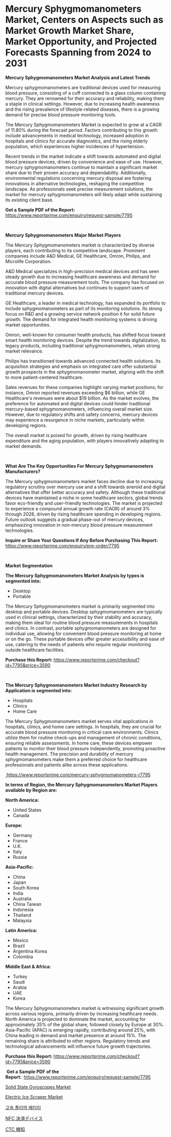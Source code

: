 <p><h1>Mercury Sphygmomanometers Market, Centers on Aspects such as Market Growth Market Share, Market Opportunity, and Projected Forecasts Spanning from 2024 to 2031</h1></p><p><strong>Mercury Sphygmomanometers Market Analysis and Latest Trends</strong></p>
<p><p>Mercury sphygmomanometers are traditional devices used for measuring blood pressure, consisting of a cuff connected to a glass column containing mercury. They are renowned for their accuracy and reliability, making them a staple in clinical settings. However, due to increasing health awareness and the rising prevalence of lifestyle-related diseases, there is a growing demand for precise blood pressure monitoring tools.</p><p>The Mercury Sphygmomanometers Market is expected to grow at a CAGR of 11.80% during the forecast period. Factors contributing to this growth include advancements in medical technology, increased adoption in hospitals and clinics for accurate diagnostics, and the rising elderly population, which experiences higher incidences of hypertension. </p><p>Recent trends in the market indicate a shift towards automated and digital blood pressure devices, driven by convenience and ease of use. However, mercury sphygmomanometers continue to maintain a significant market share due to their proven accuracy and dependability. Additionally, environmental regulations concerning mercury disposal are fostering innovations in alternative technologies, reshaping the competitive landscape. As professionals seek precise measurement solutions, the market for mercury sphygmomanometers will likely adapt while sustaining its existing client base.</p></p>
<p><strong>Get a Sample PDF of the Report:&nbsp;</strong> <a href="https://www.reportprime.com/enquiry/request-sample/7795">https://www.reportprime.com/enquiry/request-sample/7795</a></p>
<p>&nbsp;</p>
<p><strong>Mercury Sphygmomanometers Major Market Players</strong></p>
<p><p>The Mercury Sphygmomanometers market is characterized by diverse players, each contributing to its competitive landscape. Prominent companies include A&D Medical, GE Healthcare, Omron, Philips, and Microlife Corporation.</p><p>A&D Medical specializes in high-precision medical devices and has seen steady growth due to increasing healthcare awareness and demand for accurate blood pressure measurement tools. The company has focused on innovation with digital alternatives but continues to support users of traditional mercury devices.</p><p>GE Healthcare, a leader in medical technology, has expanded its portfolio to include sphygmomanometers as part of its monitoring solutions. Its strong focus on R&D and a growing service network position it for solid future growth. The demand for integrated health monitoring systems is driving market opportunities.</p><p>Omron, well-known for consumer health products, has shifted focus toward smart health monitoring devices. Despite the trend towards digitalization, its legacy products, including traditional sphygmomanometers, retain strong market relevance.</p><p>Philips has transitioned towards advanced connected health solutions. Its acquisition strategies and emphasis on integrated care offer substantial growth prospects in the sphygmomanometer market, aligning with the shift to more patient-centered healthcare.</p><p>Sales revenues for these companies highlight varying market positions; for instance, Omron reported revenues exceeding $6 billion, while GE Healthcare's revenues were about $19 billion. As the market evolves, the preference for automated and digital devices could hinder traditional mercury-based sphygmomanometers, influencing overall market size. However, due to regulatory shifts and safety concerns, mercury devices may experience a resurgence in niche markets, particularly within developing regions.</p><p>The overall market is poised for growth, driven by rising healthcare expenditure and the aging population, with players innovatively adapting to market demands.</p></p>
<p>&nbsp;</p>
<p><strong>What Are The Key Opportunities For Mercury Sphygmomanometers Manufacturers?</strong></p>
<p><p>The Mercury sphygmomanometers market faces decline due to increasing regulatory scrutiny over mercury use and a shift towards aneroid and digital alternatives that offer better accuracy and safety. Although these traditional devices have maintained a niche in some healthcare sectors, global trends favor eco-friendly and user-friendly technologies. The market is projected to experience a compound annual growth rate (CAGR) of around 3% through 2028, driven by rising healthcare spending in developing regions. Future outlook suggests a gradual phase-out of mercury devices, emphasizing innovation in non-mercury blood pressure measurement technologies.</p></p>
<p><strong>Inquire or Share Your Questions If Any Before Purchasing This Report:</strong> <a href="https://www.reportprime.com/enquiry/pre-order/7795">https://www.reportprime.com/enquiry/pre-order/7795</a></p>
<p>&nbsp;</p>
<p><strong>Market Segmentation</strong></p>
<p><strong>The Mercury Sphygmomanometers Market Analysis by types is segmented into:</strong></p>
<p><ul><li>Desktop</li><li>Portable</li></ul></p>
<p><p>The Mercury Sphygmomanometers market is primarily segmented into desktop and portable devices. Desktop sphygmomanometers are typically used in clinical settings, characterized by their stability and accuracy, making them ideal for routine blood pressure measurements in hospitals and clinics. In contrast, portable sphygmomanometers are designed for individual use, allowing for convenient blood pressure monitoring at home or on the go. These portable devices offer greater accessibility and ease of use, catering to the needs of patients who require regular monitoring outside healthcare facilities.</p></p>
<p><strong>Purchase this Report:&nbsp;</strong><a href="https://www.reportprime.com/checkout?id=7795&price=3590">https://www.reportprime.com/checkout?id=7795&price=3590</a></p>
<p>&nbsp;</p>
<p><strong>The Mercury Sphygmomanometers Market Industry Research by Application is segmented into:</strong></p>
<p><ul><li>Hospitals</li><li>Clinics</li><li>Home Care</li></ul></p>
<p><p>The Mercury Sphygmomanometers market serves vital applications in hospitals, clinics, and home care settings. In hospitals, they are crucial for accurate blood pressure monitoring in critical care environments. Clinics utilize them for routine check-ups and management of chronic conditions, ensuring reliable assessments. In home care, these devices empower patients to monitor their blood pressure independently, promoting proactive health management. The precision and durability of mercury sphygmomanometers make them a preferred choice for healthcare professionals and patients alike across these applications.</p></p>
<p><a href="https://www.reportprime.com/mercury-sphygmomanometers-r7795">&nbsp;https://www.reportprime.com/mercury-sphygmomanometers-r7795</a></p>
<p><strong>In terms of Region, the Mercury Sphygmomanometers Market Players available by Region are:</strong></p>
<p>
    <p> <strong> North America: </strong>
        <ul>
            <li>United States</li>
            <li>Canada</li>
        </ul>
        </p> 
    <p> <strong> Europe: </strong>
        <ul>
            <li>Germany</li>
            <li>France</li>
            <li>U.K.</li>
            <li>Italy</li>
            <li>Russia</li>
        </ul>
        </p> 
    <p> <strong> Asia-Pacific: </strong>
        <ul>
            <li>China</li>
            <li>Japan</li>
            <li>South Korea</li>
            <li>India</li>
            <li>Australia</li>
            <li>China Taiwan</li>
            <li>Indonesia</li>
            <li>Thailand</li>
            <li>Malaysia</li>
        </ul>
        </p> 
    <p> <strong> Latin America: </strong>
        <ul>
            <li>Mexico</li>
            <li>Brazil</li>
            <li>Argentina Korea</li>
            <li>Colombia</li>
        </ul>
        </p> 
    <p> <strong> Middle East & Africa: </strong>
        <ul>
            <li>Turkey</li>
            <li>Saudi</li>
            <li>Arabia</li>
            <li>UAE</li>
            <li>Korea</li>
        </ul>
    </p>
    </p>
<p><p>The Mercury Sphygmomanometers market is witnessing significant growth across various regions, primarily driven by increasing healthcare needs. North America is projected to dominate the market, accounting for approximately 35% of the global share, followed closely by Europe at 30%. Asia-Pacific (APAC) is emerging rapidly, contributing around 25%, with China leading in demand and market presence at around 15%. The remaining share is attributed to other regions. Regulatory trends and technological advancements will influence future growth trajectories.</p></p>
<p><strong>Purchase this Report: </strong><a href="https://www.reportprime.com/checkout?id=7795&price=3590">https://www.reportprime.com/checkout?id=7795&price=3590</a></p>
<p>&nbsp;<strong>Get a Sample PDF of the Report:&nbsp;&nbsp;</strong><a href="https://www.reportprime.com/enquiry/request-sample/7795">https://www.reportprime.com/enquiry/request-sample/7795</a></p>
<p><strong></strong></p>
<p><p><a href="https://medium.com/@stewart.churchill9078/solid-state-gyroscopes-market-research-report-market-forecast-and-growth-prospects-with-a-steady-c5fe690a0748">Solid State Gyroscopes Market</a></p><p><a href="https://medium.com/@stewart.churchill9078/global-electric-ice-scraper-market-exploring-market-share-market-trends-and-future-growth-0c235f3dafd8">Electric Ice Scraper Market</a></p><p><a href="https://medium.com/@christorpherpfannerstill5436/2024%EB%85%84%EB%B6%80%ED%84%B0-2031%EB%85%84%EA%B9%8C%EC%A7%80%EC%9D%98-%EA%B3%A0%EC%9C%A8-%ED%8F%B4%EB%A6%AC%EB%A8%B8-%EB%B0%B0%ED%84%B0%EB%A6%AC-%EC%8B%9C%EC%9E%A5-%EC%A0%90%EC%9C%A0%EC%9C%A8-%EB%B0%8F-%EA%B2%BD%EC%9F%81-%ED%99%98%EA%B2%BD%EC%97%90-%EB%8C%80%ED%95%9C-%ED%86%B5%EC%B0%B0%EB%A0%A5-8de169b4124f">고속 폴리머 배터리</a></p><p><a href="https://medium.com/@scotttyesha/%E6%AC%A1%E3%81%AE%E6%96%87%E7%AB%A0%E3%82%92%E6%97%A5%E6%9C%AC%E8%AA%9E%E3%81%AB%E7%BF%BB%E8%A8%B3%E3%81%97%E3%81%BE%E3%81%99-%E8%A3%BD%E5%93%81%E3%82%BF%E3%82%A4%E3%83%97-%E3%82%A2%E3%83%97%E3%83%AA%E3%82%B1%E3%83%BC%E3%82%B7%E3%83%A7%E3%83%B3-%E5%9C%B0%E5%9F%9F-%E4%BC%81%E6%A5%AD%E5%88%A5%E3%81%AE%E3%82%B0%E3%83%AD%E3%83%BC%E3%83%90%E3%83%ABnfc%E6%94%AF%E6%89%95%E7%AB%AF%E6%9C%AB%E5%B8%82%E5%A0%B4-%E6%A5%AD%E7%95%8C%E3%82%BB%E3%82%B0%E3%83%A1%E3%83%B3%E3%83%88%E3%81%AE%E8%A6%8B%E9%80%9A%E3%81%97-%E5%B8%82%E5%A0%B4%E8%A9%95%E4%BE%A1-%E7%AB%B6%E4%BA%89%E7%8A%B6%E6%B3%81-%E3%83%88%E3%83%AC%E3%83%B3%E3%83%89-%E3%81%8A%E3%82%88%E3%81%B3%E4%BA%88%E6%B8%AC-2024%E5%B9%B4-2031%E5%B9%B4-ce6e4d9adcfa">NFC 決済デバイス</a></p><p><a href="https://medium.com/@scotttyesha/ctc%E6%A4%9C%E5%87%BA%E5%B8%82%E5%A0%B4%E3%81%AE%E5%B1%95%E6%9C%9B%E3%81%A8%E4%BA%88%E6%B8%AC-2024%E5%B9%B4%E3%81%8B%E3%82%892031%E5%B9%B4%E3%81%BE%E3%81%A7-9901a0b2ba0a">CTC 検知</a></p></p>